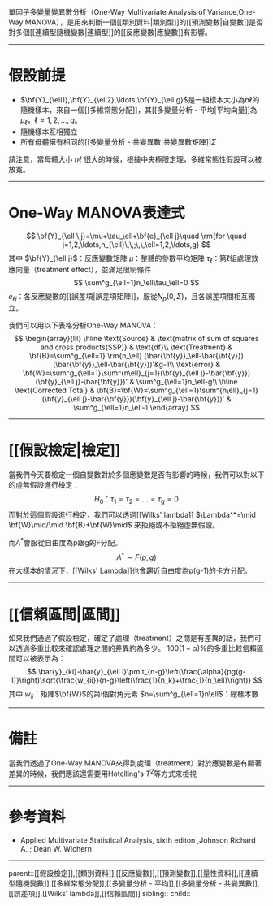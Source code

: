單因子多變量變異數分析（One-Way Multivariate Analysis of Variance,One-Way MANOVA），是用來判斷一個[[類別資料|類別型]]的[[預測變數|自變數]]是否對多個[[連續型隨機變數|連續型]]的[[反應變數|應變數]]有影響。
- - -
# 假設前提
- $\bf{Y}_{\ell1},\bf{Y}_{\ell2},\ldots,\bf{Y}_{\ell g}$是一組樣本大小為$n\ell$的隨機樣本，來自一個[[多維常態分配]]，其[[多變量分析 - 平均|平均向量]]為$\mu_\ell$，$\ell=1,2,\ldots,g$。
- 隨機樣本互相獨立
- 所有母體擁有相同的[[多變量分析 - 共變異數|共變異數矩陣]]$\Sigma$

請注意，當母體大小 $n\ell$ 很大的時候，根據中央極限定理，多維常態性假設可以被放寬。
- - -
# One-Way MANOVA表達式
$$
\bf{Y}_{\ell \,j}=\mu+\tau_\ell+\bf{e}_{\ell j}\quad \rm{for \quad j=1,2,\ldots,n_{\ell}\,\,;\,\,\ell=1,2,\ldots,g}
$$
其中
$\bf{Y}_{\ell j}$：反應變數矩陣
$\mu$：整體的參數平均矩陣
$\tau_\ell$：第$\ell$組處理效應向量（treatment effect），並滿足限制條件
$$
\sum^g_{\ell=1}n_\ell\tau_\ell=0
$$
$e_{\ell j}$：各反應變數的[[誤差項|誤差項矩陣]]，服從$N_p(0,\Sigma)$，且各誤差項間相互獨立。


我們可以用以下表格分析One-Way MANOVA：
$$
\begin{array}{lll}
\hline
\text{Source} & \text{matrix of sum of squares and cross products(SSP)} & \text{df}\\
\text{Treatment} & \bf{B}=\sum^g_{\ell=1} \rm{n_\ell} (\bar{\bf{y}}_\ell-\bar{\bf{y}})(\bar{\bf{y}}_\ell-\bar{\bf{y}})'&g-1\\
\text{error} & \bf{W}=\sum^g_{\ell=1}\sum^{n\ell}_{j=1}(\bf{y}_{\ell j}-\bar{\bf{y}})(\bf{y}_{\ell j}-\bar{\bf{y}})' & \sum^g_{\ell=1}n_\ell-g\\
\hline
\text{Corrected Total} & \bf{B}=\bf{W}=\sum^g_{\ell=1}\sum^{n\ell}_{j=1}(\bf{y}_{\ell j}-\bar{\bf{y}})(\bf{y}_{\ell j}-\bar{\bf{y}})' & \sum^g_{\ell=1}n_\ell-1
\end{array}
$$
- - -
# [[假設檢定|檢定]]
當我們今天要檢定一個自變數對於多個應變數是否有影響的時候，我們可以對以下的虛無假設進行檢定：
$$
H_0：\tau_1=\tau_2=\ldots=\tau_g=0
$$
而對於這個假設進行檢定，我們可以透過[[Wilks' lambda]] $\Lambda^*=\mid \bf{W}\mid/\mid \bf{B}+\bf{W}\mid$
來拒絕或不拒絕虛無假設。

而$\Lambda^*$會服從自由度為p跟g的F分配。
$$
\Lambda^*\sim F(p,g)
$$
在大樣本的情況下，[[Wilks' Lambda]]也會趨近自由度為p(g-1)的卡方分配。
- - -
# [[信賴區間|區間]]
如果我們通過了假設檢定，確定了處理（treatment）之間是有差異的話，我們可以透過多重比較來確認處理之間的差異約為多少。
$100(1-\alpha)$%的多重比較信賴區間可以被表示為：
$$
\bar{y}_{ki}-\bar{y}_{\ell i}\pm t_{n-g}\left(\frac{\alpha}{pg(g-1)}\right)\sqrt{\frac{w_{ii}}{n-g}\left(\frac{1}{n_k}+\frac{1}{n_\ell}\right)}
$$
其中
$w_{ii}$：矩陣$\bf{W}$的第i個對角元素
$n=\sum^g_{\ell=1}n\ell$：總樣本數
- - -
# 備註
當我們透過了One-Way MANOVA來得到處理（treatment）對於應變數是有顯著差異的時候，我們應該還需要用Hotelling's $T^2$等方式來檢視
- - -
# 參考資料
- Applied Multivariate Statistical Analysis, sixth editon ,Johnson Richard A. ;  Dean W. Wichern
- - -
parent::[[假設檢定]],[[類別資料]],[[反應變數]],[[預測變數]],[[量性資料]],[[連續型隨機變數]],[[多維常態分配]],[[多變量分析 - 平均]],[[多變量分析 - 共變異數]],[[誤差項]],[[Wilks' lambda]],[[信賴區間]]
sibling::
child::